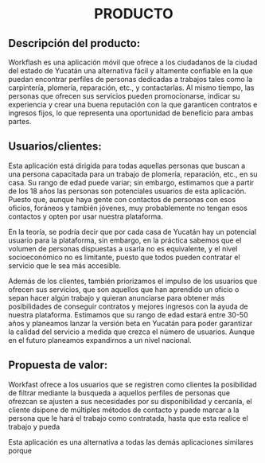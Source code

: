 ﻿<center><h1>PRODUCTO</h1></center>

## Descripción del producto:
Workflash es una aplicación móvil que ofrece a los ciudadanos de la ciudad del estado de Yucatán una alternativa fácil y altamente confiable en la que puedan encontrar perfiles de personas dedicadas a trabajos tales como la carpintería, plomería, reparación, etc., y contactarlas. Al mismo tiempo, las personas que ofrecen sus servicios pueden promocionarse, indicar su experiencia y crear una buena reputación con la que garanticen contratos e ingresos fijos, lo que representa una oportunidad de beneficio para ambas partes.

## Usuarios/clientes:
Esta aplicación está dirigida para todas aquellas personas que buscan a una persona capacitada para un trabajo de plomería, reparación, etc., en su casa. Su rango de edad puede variar; sin embargo, estimamos que a partir de los 18 años las personas son potenciales usuarios de esta aplicación. Puesto que, aunque haya gente con contactos de personas con esos oficios, foráneos y también jóvenes, muy probablemente no tengan esos contactos y opten por usar nuestra plataforma.

En la teoría, se podría decir que por cada casa de Yucatán hay un potencial usuario para la plataforma, sin embargo, en la práctica sabemos que el volumen de personas dispuestas a usarla no es equivalente, y el nivel socioeconómico no es limitante, puesto que todos pueden contratar el servicio que le sea más accesible.

Además de los clientes, también priorizamos el impulso de los usuarios que ofrecen sus servicios, que son aquellos que han aprendido un oficio o sepan hacer algún trabajo y quieran anunciarse para obtener más posibilidades de conseguir contratos y mejores ingresos con la ayuda de nuestra plataforma. Estimamos que su rango de edad estará entre 30-50 años y planeamos lanzar la versión beta en Yucatán para poder garantizar la calidad del servicio a medida que crezca el número de usuarios. Aunque en el futuro planeamos expandirnos a un nivel nacional.


## Propuesta de valor:
Workfast ofrece a los usuarios que se registren como clientes la posibilidad de filtrar mediante la busqueda a aquellos perfiles de personas que ofrezcan  se ajusten a sus necesidades por su disponibilidad y cercanía, el cliente dsipone de múltiples métodos de contacto y puede marcar a la persona que le hará el trabajo como contratada, hasta que esta realice el trabajo y pueda   

Esta aplicación es una alternativa a todas las demás aplicaciones similares porque 


<!--stackedit_data:
eyJoaXN0b3J5IjpbLTY3NTI5MjE4NSw1ODk4NDg1NzQsLTE0NT
UxODk0MzQsLTE3NDMxODY0NDYsMTA5MzIwMTg4MywxNTk3MzE3
NTUxLDIwMzAyMzI0MDVdfQ==
-->